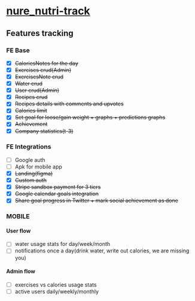 # [nure_nutri-track](https://ggsmou.github.io/nure_nutri-track/)

## Features tracking

### FE Base

- [x] ~~CaloriesNotes for the day~~
- [x] ~~Exercises crud(Admin)~~
- [x] ~~ExercisesNote crud~~
- [x] ~~Water crud~~
- [x] ~~User crud(Admin)~~
- [x] ~~Recipes crud~~
- [x] ~~Recipes details with comments and upvotes~~
- [x] ~~Calories limit~~
- [x] ~~Set goal for loose/gain weight + graphs + predictions graphs~~
- [x] ~~Achievement~~
- [x] ~~Company statistics(t-3)~~

### FE Integrations

- [ ] Google auth
- [ ] Apk for mobile app
- [x] ~~Landing(figma)~~
- [x] ~~Custom auth~~
- [x] ~~Stripe sandbox payment for 3 tiers~~
- [x] ~~Google calendar goals integration~~
- [x] ~~Share goal progress in Twitter + mark social achievement as done~~

### MOBILE

#### User flow

- [ ] water usage stats for day/week/month
- [ ] notifications once a day(drink water, write out calories, we are missing you)

#### Admin flow

- [ ] exercises vs calories usage stats
- [ ] active users daily/weekly/monthly
